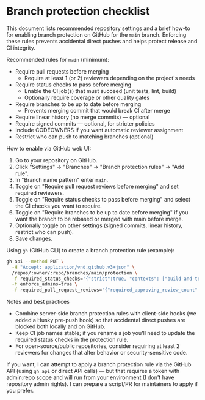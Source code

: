 # Branch protection checklist

This document lists recommended repository settings and a brief how-to for enabling branch protection on GitHub for the `main` branch. Enforcing these rules prevents accidental direct pushes and helps protect release and CI integrity.

Recommended rules for `main` (minimum):

- Require pull requests before merging
  - Require at least 1 (or 2) reviewers depending on the project's needs
- Require status checks to pass before merging
  - Enable the CI job(s) that must succeed (unit tests, lint, build)
  - Optionally require coverage or other quality gates
- Require branches to be up to date before merging
  - Prevents merging commit that would break CI after merge
- Require linear history (no merge commits) — optional
- Require signed commits — optional, for stricter policies
- Include CODEOWNERS if you want automatic reviewer assignment
- Restrict who can push to matching branches (optional)

How to enable via GitHub web UI:

1. Go to your repository on GitHub.
2. Click "Settings" → "Branches" → "Branch protection rules" → "Add rule".
3. In "Branch name pattern" enter `main`.
4. Toggle on "Require pull request reviews before merging" and set required reviewers.
5. Toggle on "Require status checks to pass before merging" and select the CI checks you want to require.
6. Toggle on "Require branches to be up to date before merging" if you want the branch to be rebased or merged with main before merge.
7. Optionally toggle on other settings (signed commits, linear history, restrict who can push).
8. Save changes.

Using `gh` (GitHub CLI) to create a branch protection rule (example):

```bash
gh api --method PUT \
  -H "Accept: application/vnd.github.v3+json" \
  /repos/:owner/:repo/branches/main/protection \
  -f required_status_checks='{"strict":true, "contexts": ["build-and-test", "lint"]}' \
  -f enforce_admins=true \
  -f required_pull_request_reviews='{"required_approving_review_count": 1}'
```

Notes and best practices
- Combine server-side branch protection rules with client-side hooks (we added a Husky pre-push hook) so that accidental direct pushes are blocked both locally and on GitHub.
- Keep CI job names stable; if you rename a job you'll need to update the required status checks in the protection rule.
- For open-source/public repositories, consider requiring at least 2 reviewers for changes that alter behavior or security-sensitive code.

If you want, I can attempt to apply a branch protection rule via the GitHub API (using `gh api` or direct API calls) — but that requires a token with admin:repo scope and will run from your environment (I don't have repository admin rights). I can prepare a script/PR for maintainers to apply if you prefer.
